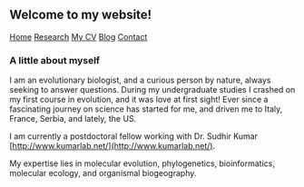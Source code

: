 ## Welcome to my website!

[Home](./) [Research](./research.md) [My CV](./cv.md) [Blog](./blog.md) [Contact](./contact.md)

### A little about myself

I am an evolutionary biologist, and a curious person by nature, always seeking to answer questions. During my undergraduate studies I crashed on my first course in evolution, and it was love at first sight! Ever since a fascinating journey on science has started for me, and driven me to Italy, France, Serbia, and lately, the US. 



I am currently a postdoctoral fellow working with Dr. Sudhir Kumar [http://www.kumarlab.net/](http://www.kumarlab.net/). 



My expertise lies in molecular evolution, phylogenetics, bioinformatics, molecular ecology, and organismal biogeography. 


